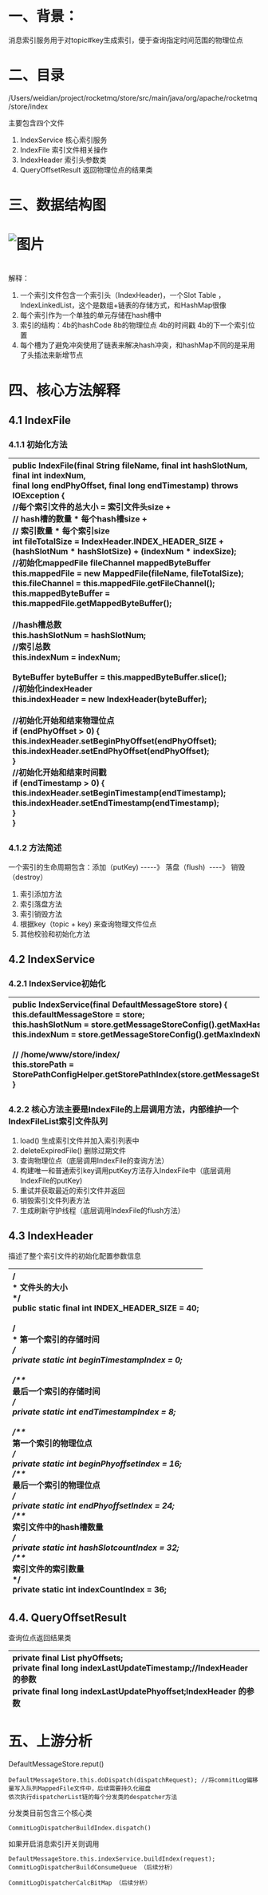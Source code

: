 # 一、背景：

消息索引服务用于对topic#key生成索引，便于查询指定时间范围的物理位点

# 二、目录

/Users/weidian/project/rocketmq/store/src/main/java/org/apache/rocketmq/store/index

主要包含四个文件

1. IndexService 核心索引服务
2. IndexFile 索引文件相关操作
3. IndexHeader 索引头参数类
4. QueryOffsetResult 返回物理位点的结果类
# 三、数据结构图

# ![图片](https://uploader.shimo.im/f/PFQBktU4Zbhwi9bp.png!thumbnail)

# 
# 

解释：

1. 一个索引文件包含一个索引头（IndexHeader)，一个Slot Table ，IndexLinkedList，这个是数组+链表的存储方式，和HashMap很像
2. 每个索引作为一个单独的单元存储在hash槽中
3. 索引的结构：4b的hashCode 8b的物理位点 4b的时间戳 4b的下一个索引位置
4. 每个槽为了避免冲突使用了链表来解决hash冲突，和hashMap不同的是采用了头插法来新增节点
# 四、核心方法解释

## 4.1 IndexFile

### 4.1.1 初始化方法

|public IndexFile(final String fileName, final int hashSlotNum, final int indexNum,<br>final long endPhyOffset, final long endTimestamp) throws IOException {<br>//每个索引文件的总大小 = 索引文件头size +<br>// hash槽的数量 * 每个hash槽size +<br>// 索引数量 * 每个索引size<br>int fileTotalSize = IndexHeader.INDEX_HEADER_SIZE +<br>(hashSlotNum * hashSlotSize) + (indexNum * indexSize);<br>//初始化mappedFile fileChannel mappedByteBuffer<br>this.mappedFile = new MappedFile(fileName, fileTotalSize);<br>this.fileChannel = this.mappedFile.getFileChannel();<br>this.mappedByteBuffer = this.mappedFile.getMappedByteBuffer();<br><br>//hash槽总数<br>this.hashSlotNum = hashSlotNum;<br>//索引总数<br>this.indexNum = indexNum;<br><br>ByteBuffer byteBuffer = this.mappedByteBuffer.slice();<br>//初始化indexHeader<br>this.indexHeader = new IndexHeader(byteBuffer);<br><br>//初始化开始和结束物理位点<br>if (endPhyOffset > 0) {<br>this.indexHeader.setBeginPhyOffset(endPhyOffset);<br>this.indexHeader.setEndPhyOffset(endPhyOffset);<br>}<br>//初始化开始和结束时间戳<br>if (endTimestamp > 0) {<br>this.indexHeader.setBeginTimestamp(endTimestamp);<br>this.indexHeader.setEndTimestamp(endTimestamp);<br>}<br>}<br>|
|:----|
### 4.1.2 方法简述

一个索引的生命周期包含：添加（putKey) -----》 落盘（flush)  ----》 销毁（destroy）

1. 索引添加方法
2. 索引落盘方法
3. 索引销毁方法
4. 根据key（topic + key) 来查询物理文件位点
5. 其他校验和初始化方法
## 4.2 IndexService

### 4.2.1 IndexService初始化

|public IndexService(final DefaultMessageStore store) {<br>this.defaultMessageStore = store;<br>this.hashSlotNum = store.getMessageStoreConfig().getMaxHashSlotNum();<br>this.indexNum = store.getMessageStoreConfig().getMaxIndexNum();<br><br>// /home/www/store/index/<br>this.storePath =<br>StorePathConfigHelper.getStorePathIndex(store.getMessageStoreConfig().getStorePathRootDir());<br>}|
|:----|
### 4.2.2 核心方法主要是IndexFile的上层调用方法，内部维护一个IndexFileList索引文件队列

1. load() 生成索引文件并加入索引列表中
2. deleteExpiredFile() 删除过期文件
3. 查询物理位点（底层调用IndexFile的查询方法）
4. 构建唯一和普通索引key调用putKey方法存入IndexFile中（底层调用IndexFile的putKey)
5. 重试并获取最近的索引文件并返回
6. 销毁索引文件列表方法
7. 生成刷新守护线程（底层调用IndexFile的flush方法）
## 4.3 IndexHeader

描述了整个索引文件的初始化配置参数信息

|/**<br>* 文件头的大小<br>*/<br>public static final int INDEX_HEADER_SIZE = 40;<br><br>/**<br>*  第一个索引的存储时间<br>*/<br>private static int beginTimestampIndex = 0;<br><br>/**<br>* 最后一个索引的存储时间<br>*/<br>private static int endTimestampIndex = 8;<br><br>/**<br>* 第一个索引的物理位点<br>*/<br>private static int beginPhyoffsetIndex = 16;<br>/**<br>* 最后一个索引的物理位点<br>*/<br>private static int endPhyoffsetIndex = 24;<br>/**<br>* 索引文件中的hash槽数量<br>*/<br>private static int hashSlotcountIndex = 32;<br>/**<br>* 索引文件的索引数量<br>*/<br>private static int indexCountIndex = 36;|
|:----|
## 4.4. QueryOffsetResult

查询位点返回结果类

|private final List<Long> phyOffsets;<br>private final long indexLastUpdateTimestamp;//IndexHeader 的参数<br>private final long indexLastUpdatePhyoffset;IndexHeader 的参数|
|:----|

# 五、上游分析

DefaultMessageStore.reput()

```plain
DefaultMessageStore.this.doDispatch(dispatchRequest); //将commitLog偏移量写入队列MappedFile文件中，后续需要持久化磁盘
依次执行dispatcherList链的每个分发类的despatcher方法
```
分发类目前包含三个核心类

```plain
CommitLogDispatcherBuildIndex.dispatch()
```
如果开启消息索引开关则调用
```plain
DefaultMessageStore.this.indexService.buildIndex(request);
CommitLogDispatcherBuildConsumeQueue （后续分析）
```
```plain
CommitLogDispatcherCalcBitMap （后续分析）
```

